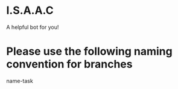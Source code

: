 # I.S.A.A.C
A helpful bot for you!

# Please use the following naming convention for branches
name-task
